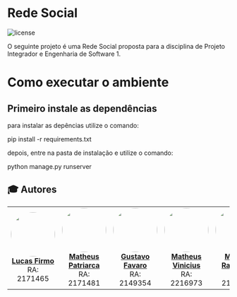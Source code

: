 # Rede Social

<img alt="license" src="https://img.shields.io/badge/license-not%20specified-blue">

O seguinte projeto é uma Rede Social proposta para a disciplina de Projeto Integrador e Engenharia de Software 1. 

# Como executar o ambiente
## Primeiro instale as dependências
para instalar as depências utilize o comando:

pip install -r requirements.txt

depois, entre na pasta de instalação e utilize o comando:

python manage.py runserver

## :mortar_board: Autores

<center>
<table><tr>

<td align="center"><a href="https://github.com/lucasfirmo62">
	<img style="border-radius: 50%;" src="https://avatars.githubusercontent.com/u/58527718?v=4" width="100px;" alt=""/>
<br />
	<b>Lucas Firmo</b></a>
<br />
	RA: 2171465

<td align="center"><a href="https://github.com/patriarka">
	<img style="border-radius: 50%;" src="https://avatars.githubusercontent.com/u/53534886?v=4" width="100px;" alt=""/>
<br />
	<b>Matheus Patriarca</b></a> 
<br />
	RA: 2171481

<td align="center"><a href="https://github.com/gustavofavaro">
	<img style="border-radius: 50%;" src="https://avatars.githubusercontent.com/u/54089418?v=4" width="100px;" alt=""/>
<br />
	<b>Gustavo Favaro</b></a> 
<br />
	RA: 2149354

<td align="center"><a href="https://github.com/matchur">
	<img style="border-radius: 50%;" src="https://avatars.githubusercontent.com/u/22385995?v=4" width="100px;" alt=""/>
<br />
	<b>Matheus Vinicius</b></a> 
<br />
	RA: 2216973

<td align="center"><a href="https://github.com/Mazner">
	<img style="border-radius: 50%;" src="https://avatars.githubusercontent.com/u/49240709?v=4" width="100px;" alt=""/>
<br />
	<b>Marcos Rampaso</b></a>
<br />
	RA: 2149435
</tr></table>

</center>
